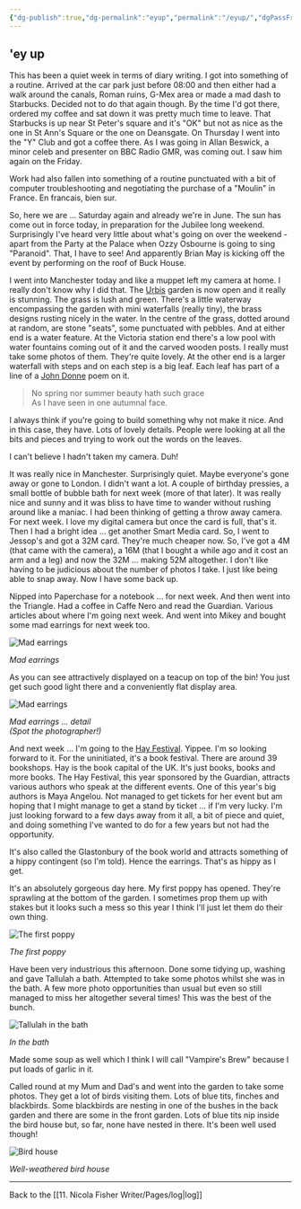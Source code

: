 ```yaml
---
{"dg-publish":true,"dg-permalink":"eyup","permalink":"/eyup/","dgPassFrontmatter":true,"created":"","updated":""}
---
```



## 'ey up

This has been a quiet week in terms of diary writing. I got into something of a routine. Arrived at the car park just before 08:00 and then either had a walk around the canals, Roman ruins, G-Mex area or made a mad dash to Starbucks. Decided not to do that again though. By the time I'd got there, ordered my coffee and sat down it was pretty much time to leave. That Starbucks is up near St Peter's square and it's "OK" but not as nice as the one in St Ann's Square or the one on Deansgate. On Thursday I went into the "Y" Club and got a coffee there. As I was going in Allan Beswick, a minor celeb and presenter on BBC Radio GMR, was coming out. I saw him again on the Friday.

Work had also fallen into something of a routine punctuated with a bit of computer troubleshooting and negotiating the purchase of a "Moulin" in France. En francais, bien sur. 

So, here we are ... Saturday again and already we're in June. The sun has come out in force today, in preparation for the Jubilee long weekend. Surprisingly I've heard very little about what's going on over the weekend - apart from the Party at the Palace when Ozzy Osbourne is going to sing "Paranoid". That, I have to see! And apparently Brian May is kicking off the event by performing on the roof of Buck House.

I went into Manchester today and like a muppet left my camera at home. I really don't know why I did that. The [Urbis](https://web.archive.org/web/20021201034335/http://www.manchesteronline.co.uk/ewm/001ewm/024_urbis_media/%22) garden is now open and it really is stunning. The grass is lush and green. There's a little waterway encompassing the garden with mini waterfalls (really tiny), the brass designs rusting nicely in the water. In the centre of the grass, dotted around at random, are stone "seats", some punctuated with pebbles. And at either end is a water feature. At the Victoria station end there's a low pool with water fountains coming out of it and the carved wooden posts. I really must take some photos of them. They're quite lovely. At the other end is a larger waterfall with steps and on each step is a big leaf. Each leaf has part of a line of a [John Donne](https://web.archive.org/web/20021201034335/http://www.library.utoronto.ca/utel/rp/poems/donne19.html) poem on it.

> No spring nor summer beauty hath such grace  
> As I have seen in one autumnal face.

I always think if you're going to build something why not make it nice. And in this case, they have. Lots of lovely details. People were looking at all the bits and pieces and trying to work out the words on the leaves.

I can't believe I hadn't taken my camera. Duh!

It was really nice in Manchester. Surprisingly quiet. Maybe everyone's gone away or gone to London. I didn't want a lot. A couple of birthday pressies, a small bottle of bubble bath for next week (more of that later). It was really nice and sunny and it was bliss to have time to wander without rushing around like a maniac. I had been thinking of getting a throw away camera. For next week. I love my digital camera but once the card is full, that's it. Then I had a bright idea ... get another Smart Media card. So, I went to Jessop's and got a 32M card. They're much cheaper now. So, I've got a 4M (that came with the camera), a 16M (that I bought a while ago and it cost an arm and a leg) and now the 32M ... making 52M altogether. I don't like having to be judicious about the number of photos I take. I just like being able to snap away. Now I have some back up.

Nipped into Paperchase for a notebook ... for next week. And then went into the Triangle. Had a coffee in Caffe Nero and read the Guardian. Various articles about where I'm going next week. And went into Mikey and bought some mad earrings for next week too.

![Mad earrings](https://web.archive.org/web/20021201034335im_/http://www.vanillasky.co.uk/images/earring.jpg)

*Mad earrings*

As you can see attractively displayed on a teacup on top of the bin! You just get such good light there and a conveniently flat display area.

![Mad earrings](https://web.archive.org/web/20021201034335im_/http://www.vanillasky.co.uk/images/earring2.jpg)

*Mad earrings ... detail  
(Spot the photographer!)*

And next week ... I'm going to the [Hay Festival](https://web.archive.org/web/20021201034335/http://www.hayfestival.co.uk/). Yippee. I'm so looking forward to it. For the uninitiated, it's a book festival. There are around 39 bookshops. Hay is the book capital of the UK. It's just books, books and more books. The Hay Festival, this year sponsored by the Guardian, attracts various authors who speak at the different events. One of this year's big authors is Maya Angelou. Not managed to get tickets for her event but am hoping that I might manage to get a stand by ticket ... if I'm very lucky. I'm just looking forward to a few days away from it all, a bit of piece and quiet, and doing something I've wanted to do for a few years but not had the opportunity.

It's also called the Glastonbury of the book world and attracts something of a hippy contingent (so I'm told). Hence the earrings. That's as hippy as I get.

It's an absolutely gorgeous day here. My first poppy has opened. They're sprawling at the bottom of the garden. I sometimes prop them up with stakes but it looks such a mess so this year I think I'll just let them do their own thing.

![The first poppy](https://web.archive.org/web/20021201034335im_/http://www.vanillasky.co.uk/images/poppy.jpg)

*The first poppy*

Have been very industrious this afternoon. Done some tidying up, washing and gave Tallulah a bath. Attempted to take some photos whilst she was in the bath. A few more photo opportunities than usual but even so still managed to miss her altogether several times! This was the best of the bunch.

![Tallulah in the bath](https://web.archive.org/web/20021201034335im_/http://www.vanillasky.co.uk/images/tallulah4.jpg)

*In the bath*

Made some soup as well which I think I will call "Vampire's Brew" because I put loads of garlic in it.  

Called round at my Mum and Dad's and went into the garden to take some photos. They get a lot of birds visiting them. Lots of blue tits, finches and blackbirds. Some blackbirds are nesting in one of the bushes in the back garden and there are some in the front garden. Lots of blue tits nip inside the bird house but, so far, none have nested in there. It's been well used though!

![Bird house](https://web.archive.org/web/20021201034335im_/http://www.vanillasky.co.uk/images/birdhouse.jpg)

*Well-weathered bird house*

---

Back to the [[11. Nicola Fisher Writer/Pages/log\|log]]
